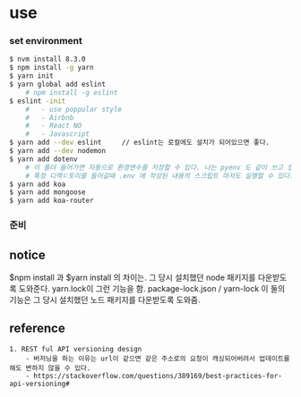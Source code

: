 # use 


### set environment 
``` bash
$ nvm install 8.3.0
$ npm install -g yarn
$ yarn init
$ yarn global add eslint
    # npm install -g eslint
$ eslint -init
    #   - use poppular style
    #   - Airbnb
    #   - React NO
    #   - Javascript    
$ yarn add --dev eslint     // eslint는 로컬에도 설치가 되어있으면 좋다.
$ yarn add --dev nodemon
$ yarn add dotenv  
    # 이 폴더 들어가면 자동으로 환경변수를 저장할 수 있다. 나는 pyenv 도 같이 쓰고 있어서 
    # 특정 디렉ㄷ토리를 들어갈때 .env 에 작성된 내용의 스크립트 마저도 실행할 수 있다.
$ yarn add koa 
$ yarn add mongoose
$ yarn add koa-router  
```
### 준비


## notice
$npm install 과  $yarn install 의 차이는. 그 당시 설치했던 node 패키지를 다운받도록 도와준다. yarn.lock이 그런 기능을 함.
package-lock.json / yarn-lock 이 둘의 기능은 그 당시 설치했던 노드 패키지를 다운받도록 도와줌.


## reference
    1. REST ful API versioning design 
        - 버저닝을 하는 이유는 url이 같으면 같은 주소로의 요청이 캐싱되어버려서 업데이트를 해도 변하지 않을 수 있다.
        - https://stackoverflow.com/questions/389169/best-practices-for-api-versioning#

